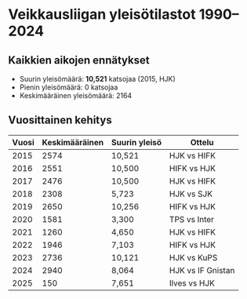 # Veikkausliigan yleisötilastot 1990–2024

## Kaikkien aikojen ennätykset
- Suurin yleisömäärä: **10,521** katsojaa (2015, HJK)
- Pienin yleisömäärä: 0 katsojaa
- Keskimääräinen yleisömäärä: 2164

## Vuosittainen kehitys
| Vuosi | Keskimääräinen | Suurin yleisö | Ottelu |
|-------|-----------------|---------------|--------|
| 2015 | 2574 | 10,521 | HJK vs HIFK |
| 2016 | 2551 | 10,500 | HIFK vs HJK |
| 2017 | 2476 | 10,500 | HJK vs HIFK |
| 2018 | 2308 | 5,723 | HJK vs SJK |
| 2019 | 2650 | 10,256 | HIFK vs HJK |
| 2020 | 1581 | 3,300 | TPS vs Inter |
| 2021 | 1260 | 4,650 | HJK vs HIFK |
| 2022 | 1946 | 7,103 | HIFK vs HJK |
| 2023 | 2736 | 10,121 | HJK vs KuPS |
| 2024 | 2940 | 8,064 | HJK vs IF Gnistan |
| 2025 | 150 | 7,651 | Ilves vs HJK |
